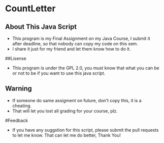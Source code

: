 # CountLetter

## About This Java Script
- This program is my Final Assignment on my Java Course, I submit it after deadline, so that nobody can copy my code on this sem.
- I share it just for my friend and let them know how to do it.

##Lisense
- This program is under the GPL 2.0, you must know that what you can be or not to be if you want to use this java script.

## Warning
- If someone do same assigment on future, don't copy this, it is a cheating.
- That will let you lost all grading for your course, plz.

#Feedback
- If you have any suggstion for this script, please submit the pull requests to let me know. That can let me do better, Thank You!
